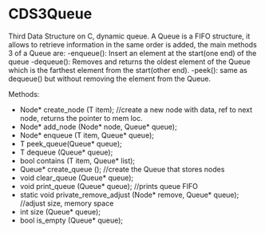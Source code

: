 # CDS3Queue
Third Data Structure on C, dynamic queue. A Queue is a FIFO structure, it allows to retrieve information in the same order is added,
the main methods 3 of a Queue are:
 -enqueue(): Insert an element at the start(one end) of the queue
 -dequeue(): Removes and returns the oldest element of the Queue which is the farthest element from the start(other end).
 -peek(): same as dequeue() but without removing the element from the Queue.
 
Methods:

- Node* create_node (T item);                 //create a new node with data, ref to next node, returns the pointer to mem loc.
- Node* add_node (Node* node, Queue* queue);
- Node* enqueue (T item, Queue* queue);
- T peek_queue(Queue* queue);
- T dequeue (Queue* queue);
- bool contains (T item, Queue* list);
- Queue* create_queue ();                                                //create the Queue that stores nodes
- void clear_queue (Queue* queue);
- void print_queue (Queue* queue);                                      //prints queue FIFO
- static void private_remove_adjust (Node* remove, Queue* queue);       //adjust size, memory space
- int size (Queue* queue);
- bool is_empty (Queue* queue);
